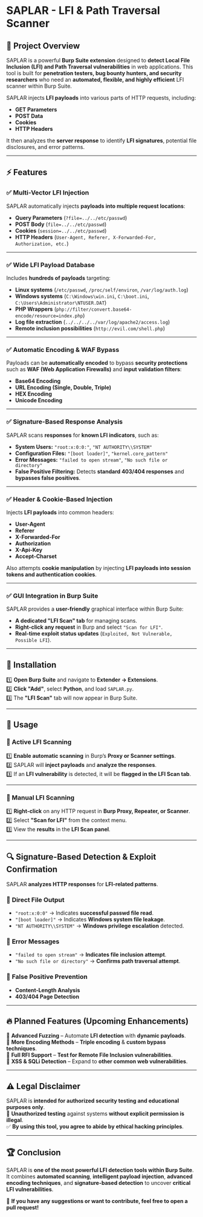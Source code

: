 # SAPLAR - LFI & Path Traversal Scanner

## 📌 Project Overview

SAPLAR is a powerful **Burp Suite extension** designed to **detect Local File Inclusion (LFI) and Path Traversal vulnerabilities** in web applications. This tool is built for **penetration testers, bug bounty hunters, and security researchers** who need an **automated, flexible, and highly efficient** LFI scanner within Burp Suite.

SAPLAR injects **LFI payloads** into various parts of HTTP requests, including:

- **GET Parameters**
- **POST Data**
- **Cookies**
- **HTTP Headers**

It then analyzes the **server response** to identify **LFI signatures**, potential file disclosures, and error patterns.

---

## ⚡ Features

### ✅ Multi-Vector LFI Injection

SAPLAR automatically injects **payloads into multiple request locations**:

- **Query Parameters** (`?file=../../etc/passwd`)
- **POST Body** (`file=../../etc/passwd`)
- **Cookies** (`session=../../etc/passwd`)
- **HTTP Headers** (`User-Agent, Referer, X-Forwarded-For, Authorization, etc.`)

---

### ✅ Wide LFI Payload Database

Includes **hundreds of payloads** targeting:

- **Linux systems** (`/etc/passwd`, `/proc/self/environ`, `/var/log/auth.log`)
- **Windows systems** (`C:\Windows\win.ini`, `C:\boot.ini`, `C:\Users\Administrator\NTUSER.DAT`)
- **PHP Wrappers** (`php://filter/convert.base64-encode/resource=index.php`)
- **Log file extraction** (`../../../../var/log/apache2/access.log`)
- **Remote inclusion possibilities** (`http://evil.com/shell.php`)

---

### ✅ Automatic Encoding & WAF Bypass

Payloads can be **automatically encoded** to bypass **security protections** such as **WAF (Web Application Firewalls)** and **input validation filters**:

- **Base64 Encoding**
- **URL Encoding (Single, Double, Triple)**
- **HEX Encoding**
- **Unicode Encoding**

---

### ✅ Signature-Based Response Analysis

SAPLAR scans **responses** for **known LFI indicators**, such as:

- **System Users:** `"root:x:0:0:"`, `"NT AUTHORITY\\SYSTEM"`
- **Configuration Files:** `"[boot loader]"`, `"kernel.core_pattern"`
- **Error Messages:** `"failed to open stream"`, `"No such file or directory"`
- **False Positive Filtering:** Detects **standard 403/404 responses** and **bypasses false positives**.

---

### ✅ Header & Cookie-Based Injection

Injects **LFI payloads** into common headers:

- **User-Agent**
- **Referer**
- **X-Forwarded-For**
- **Authorization**
- **X-Api-Key**
- **Accept-Charset**

Also attempts **cookie manipulation** by injecting **LFI payloads into session tokens and authentication cookies**.

---

### ✅ GUI Integration in Burp Suite

SAPLAR provides a **user-friendly** graphical interface within Burp Suite:

- **A dedicated "LFI Scan" tab** for managing scans.
- **Right-click any request** in Burp and select `"Scan for LFI"`.
- **Real-time exploit status updates** (`Exploited, Not Vulnerable, Possible LFI`).

---

## 🔧 Installation

1️⃣ **Open Burp Suite** and navigate to **Extender → Extensions**.  
2️⃣ **Click "Add"**, select **Python**, and load `SAPLAR.py`.  
3️⃣ The **"LFI Scan"** tab will now appear in Burp Suite.  

---

## 🚀 Usage

### 🔹 Active LFI Scanning

1️⃣ **Enable automatic scanning** in Burp’s **Proxy or Scanner settings**.  
2️⃣ SAPLAR will **inject payloads** and **analyze the responses**.  
3️⃣ If an **LFI vulnerability** is detected, it will be **flagged in the LFI Scan tab**.  

---

### 🔹 Manual LFI Scanning

1️⃣ **Right-click** on any HTTP request in **Burp Proxy, Repeater, or Scanner**.  
2️⃣ Select **"Scan for LFI"** from the context menu.  
3️⃣ View the **results** in the **LFI Scan panel**.  

---

## 🔍 Signature-Based Detection & Exploit Confirmation

SAPLAR **analyzes HTTP responses** for **LFI-related patterns**.

### 📌 **Direct File Output**
- `"root:x:0:0"` → Indicates **successful passwd file read**.
- `"[boot loader]"` → Indicates **Windows system file leakage**.
- `"NT AUTHORITY\\SYSTEM"` → **Windows privilege escalation** detected.

### 📌 **Error Messages**
- `"failed to open stream"` → **Indicates file inclusion attempt**.
- `"No such file or directory"` → **Confirms path traversal attempt**.

### 📌 **False Positive Prevention**
- **Content-Length Analysis**  
- **403/404 Page Detection**  

---

## 🔥 Planned Features (Upcoming Enhancements)

🚀 **Advanced Fuzzing** – Automate **LFI detection** with **dynamic payloads**.  
🚀 **More Encoding Methods** – **Triple encoding** & **custom bypass techniques**.  
🚀 **Full RFI Support** – **Test for Remote File Inclusion vulnerabilities**.  
🚀 **XSS & SQLi Detection** – Expand to **other common web vulnerabilities**.  

---

## ⚠ Legal Disclaimer

SAPLAR is **intended for authorized security testing and educational purposes only**.  
🚫 **Unauthorized testing** against systems **without explicit permission is illegal**.  
✅ **By using this tool, you agree to abide by ethical hacking principles**.  

---

## 🏆 Conclusion

SAPLAR is **one of the most powerful LFI detection tools within Burp Suite**.  
It combines **automated scanning**, **intelligent payload injection**, **advanced encoding techniques**, and **signature-based detection** to uncover **critical LFI vulnerabilities**.  

🔹 **If you have any suggestions or want to contribute, feel free to open a pull request!**  
